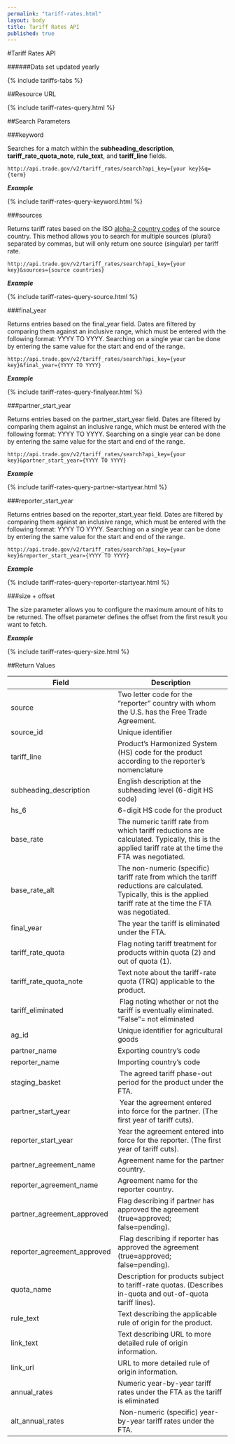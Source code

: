```yaml
---
permalink: "tariff-rates.html"
layout: body
title: Tariff Rates API
published: true
---
```


#Tariff Rates API

######Data set updated yearly

{% include tariffs-tabs %}

##Resource URL

{% include tariff-rates-query.html %}

##Search Parameters

###keyword

Searches for a match within the **subheading_description**, **tariff_rate_quota_note**, **rule_text**, and **tariff_line** fields.

    http://api.trade.gov/v2/tariff_rates/search?api_key={your key}&q={term}

**_Example_**

{% include tariff-rates-query-keyword.html %}

<!---    
**_Example_**

[http://api.trade.gov/v2/tariff_rates/search?q=horses](http://api.trade.gov/v2/tariff_rates/search?q=horses)
-->

###sources

Returns tariff rates based on the ISO [alpha-2 country codes](http://www.iso.org/iso/home/standards/country_codes/country_names_and_code_elements.htm) of the source country.  This method allows you to search for multiple sources (plural) separated by commas, but will only return one source (singular) per tariff rate.

	http://api.trade.gov/v2/tariff_rates/search?api_key={your key}&sources={source countries}

**_Example_**

{% include tariff-rates-query-source.html %}

<!---    
**_Example_**

[http://api.trade.gov/v2/tariff_rates/search?sources=GT,AU](http://api.trade.gov/v2/tariff_rates/search?sources=GT,AU)
-->

###final_year

Returns entries based on the final_year field.  Dates are filtered by comparing them against an inclusive range, which must be entered with the following format:  YYYY TO YYYY.  Searching on a single year can be done by entering the same value for the start and end of the range.


    http://api.trade.gov/v2/tariff_rates/search?api_key={your key}&final_year={YYYY TO YYYY}

**_Example_**

{% include tariff-rates-query-finalyear.html %}

<!---    
**_Example_**

[http://api.trade.gov/v2/tariff_rates/search?final_year=2005 TO 2006](http://api.trade.gov/v2/tariff_rates/search?final_year=2005 TO 2006)
-->

###partner_start_year

Returns entries based on the partner_start_year field.  Dates are filtered by comparing them against an inclusive range, which must be entered with the following format:  YYYY TO YYYY.  Searching on a single year can be done by entering the same value for the start and end of the range.

    http://api.trade.gov/v2/tariff_rates/search?api_key={your key}&partner_start_year={YYYY TO YYYY}

**_Example_**

{% include tariff-rates-query-partner-startyear.html %}

<!---    
**_Example_**

[http://api.trade.gov/v2/tariff_rates/search?partner_start_year=2005 TO 2006](http://api.trade.gov/v2/tariff_rates/search?partner_start_year=2005 TO 2006)
-->

###reporter_start_year

Returns entries based on the reporter_start_year field.  Dates are filtered by comparing them against an inclusive range, which must be entered with the following format:  YYYY TO YYYY.  Searching on a single year can be done by entering the same value for the start and end of the range.

	http://api.trade.gov/v2/tariff_rates/search?api_key={your key}&reporter_start_year={YYYY TO YYYY}

**_Example_**

{% include tariff-rates-query-reporter-startyear.html %}

<!---    
**_Example_**

[http://api.trade.gov/v2/tariff_rates/search?reporter_start_year=2005 TO 2006](http://api.trade.gov/v2/tariff_rates/search?reporter_start_year=2005 TO 2006)
-->

###size + offset

The size parameter allows you to configure the maximum amount of hits to be returned. The offset parameter defines the offset from the first result you want to fetch.

**_Example_**

{% include tariff-rates-query-size.html %}

<!---    
**_Example_**

[http://api.trade.gov/v2/tariff_rates/search?size=1&offset=1](http://api.trade.gov/v2/tariff_rates/search?size=1&offset=1)
-->

##Return Values

| Field                        | Description                             |
| ------------------           | --------------------------------------- |
| source                       |    Two letter code for the “reporter” country with whom the U.S. has the Free Trade Agreement.   |
| source_id                    | Unique identifier            |
| tariff_line         	       | Product’s Harmonized System (HS) code for the product according to the reporter’s nomenclature |
| subheading_description       |  English description at the subheading level (6-digit HS code)  |
| hs_6                         | 6-digit HS code for the product |
| base_rate                    | The numeric tariff rate from which tariff reductions are calculated.  Typically, this is the applied tariff rate at the time the FTA was negotiated. |
| base_rate_alt                |    The non-numeric (specific) tariff rate from which the tariff reductions are calculated.  Typically, this is the applied tariff rate at the time the FTA was negotiated.     |
| final_year                   |   The year the tariff is eliminated under the FTA.    |
| tariff_rate_quota            |   Flag noting tariff treatment for products within quota (2) and out of quota (1).    |
| tariff_rate_quota_note       |   Text note about the tariff-rate quota (TRQ) applicable to the product.    |
| tariff_eliminated            |    Flag noting whether or not the tariff is eventually eliminated.  “False”= not eliminated    |
| ag_id                        |   Unique identifier for agricultural goods    |
| partner_name                 |    Exporting country’s code   |
| reporter_name                |    Importing country’s code   |
| staging_basket               |     The agreed tariff phase-out period for the product under the FTA.   |
| partner_start_year           |    Year the agreement entered into force for the partner.  (The first year of tariff cuts).    |
| reporter_start_year          |   Year the agreement entered into force for the reporter.  (The first year of tariff cuts).    |
| partner_agreement_name       |   Agreement name for the partner country.    |
| reporter_agreement_name      |   Agreement name for the reporter country.    |
| partner_agreement_approved   |   Flag describing if partner has approved the agreement (true=approved; false=pending).    |
| reporter_agreement_approved  |    Flag describing if reporter has approved the agreement (true=approved; false=pending).    |
| quota_name                   |   Description for products subject to tariff-rate quotas.  (Describes in-quota and out-of-quota tariff lines).    |
| rule_text                    |   Text describing the applicable rule of origin for the product.    |
| link_text                    |   Text describing URL to more detailed rule of origin information.    |
| link_url                     |    URL to more detailed rule of origin information.   |
| annual_rates                 |  Numeric year-by-year tariff rates under the FTA as the tariff is eliminated    |
| alt_annual_rates             |    Non-numeric (specific) year-by-year tariff rates under the FTA.    |
